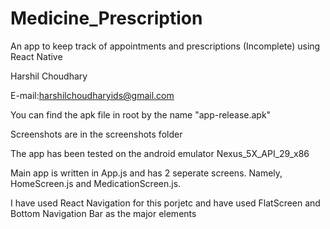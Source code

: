 # Medicine_Prescription
An app to keep track of appointments and prescriptions (Incomplete) using React Native

Harshil Choudhary

E-mail:harshilchoudharyids@gmail.com

You can find the apk file in root by the name "app-release.apk"

Screenshots are in the screenshots folder

The app has been tested on the android emulator Nexus_5X_API_29_x86

Main app is written in App.js and has 2 seperate screens. Namely, HomeScreen.js and MedicationScreen.js.

I have used React Navigation for this porjetc and have used FlatScreen and Bottom Navigation Bar as the major elements


